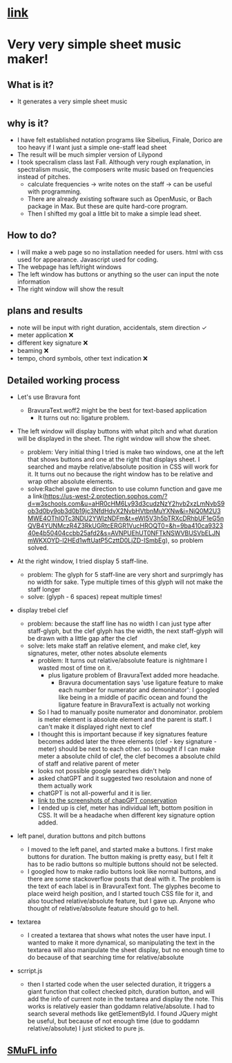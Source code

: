 # [link](https://oldshoes3.github.io/test)



# Very very simple sheet music maker!



## What is it?
- It generates a very simple sheet music

## why is it?
- I have felt established notation programs like Sibelius, Finale, Dorico are too heavy if I want just a simple one-staff lead sheet
- The result will be much simpler version of Lilypond
- I took specralism class last Fall. Although very rough explanation, in spectralism music, the composers write music based on frequencies instead of pitches.
  - calculate frequencies -> write notes on the staff -> can be useful with programming.
  - There are already existing software such as OpenMusic, or Bach package in Max. But these are quite hard-core program.
  - Then I shifted my goal a little bit to make a simple lead sheet.

## How to do?
- I will make a web page so no installation needed for users. html with css used for appearance. Javascript used for coding.
- The webpage has left/right windows
- The left window has buttons or anything so the user can input the note information
- The right window will show the result


## plans and results
- note will be input with right duration, accidentals, stem direction ✓
- meter application ❌
- different key signature ❌
- beaming ❌
- tempo, chord symbols, other text indication ❌



## Detailed working process

- Let's use Bravura font
  - BravuraText.woff2 might be the best for text-based application
    - It turns out no: ligature problem.

- The left window will display buttons with what pitch and what duration will be displayed in the sheet. The right window will show the sheet.
  - problem: Very initial thing I tried is make two windows, one at the left that shows buttons and one at the right that displays sheet. I searched and maybe relative/absolute position in CSS will work for it. It turns out no because the right window has to be relative and wrap other absolute elements.
  - solve:Rachel gave me direction to use column function and gave me a link(https://us-west-2.protection.sophos.com/?d=w3schools.com&u=aHR0cHM6Ly93d3cudzNzY2hvb2xzLmNvbS9ob3d0by9ob3d0b19jc3NfdHdvX2NvbHVtbnMuYXNw&i=NjQ0M2U3MWE4OThlOTc3NDU2YWIzNDFm&t=eWI5V3h5bTRXcDRhbUF1eG5nQVB4YUNMczR4Z3RkUGRtcERGR1VucHROQT0=&h=9ba410ca932340e4b50404ccbb25afd2&s=AVNPUEhUT0NFTkNSWVBUSVbELJNmWKXOYD-l2HEd1wftUatP5CzttD0LjZD-ISmbEg), so problem solved.

- At the right window, I tried display 5 staff-line.
  - problem: The glyph for 5 staff-line are very short and surprimgly has no width for sake. Type multiple times of this glyph will not make the staff longer
  - solve: (glyph - 6 spaces) repeat multiple times!

- display trebel clef
  - problem: because the staff line has no width I can just type after staff-glyph, but the clef glyph has the width, the next staff-glyph will be drawn with a little gap after the clef
  - solve: lets make staff an relative element, and make clef, key signatures, meter, other notes absolute elements
    - problem: It turns out relative/absolute feature is nightmare I wasted most of time on it.
      - plus ligature problem of BravuraText added more headache.
        - Bravura documentation says 'use ligature feature to make each number for numerator and demoninator': I googled like being in a middle of pacific ocean and found the ligature feature in BravuraText is actually not working
    - So I had to manually posite numerator and donominator. problem is meter element is absolute element and the parent is staff. I can't make it displayed right next to clef
    - I thought this is important because if key signatures feature becomes added later the three elements (clef - key signature - meter) should be next to each other. so I thought if I can make meter a absolute child of clef, the clef becomes a absolute child of staff and relative parent of meter
    - looks not possible google searches didn't help
    - asked chatGPT and it suggested two resolutaion and none of them actually work
    - chatGPT is not all-powerful and it is lier.
    - [link to the screenshots of chapGPT conservation](https://github.com/oldshoes3/oldshoes3.github.io/tree/main/test/chatgptSUCKS)
    - I ended up is clef, meter has individual left, bottom position in CSS. It will be a headache when different key signature option added.

- left panel, duration buttons and pitch buttons
  - I moved to the left panel, and started make a buttons. I first make buttons for duration. The button making is pretty easy, but I felt it has to be radio buttons so multiple buttons should not be selected.
  - I googled how to make radio buttons look like normal buttons, and there are some stackoverflow posts that deal with it. The problem is the text of each label is in BravuraText font. The glyphes become to place weird heigh position, and I started touch CSS file for it, and also touched relative/absolute feature, but I gave up. Anyone who thought of relative/absolute feature should go to hell.

- textarea
  - I created a textarea that shows what notes the user have input. I wanted to make it more dynamical, so manipulating the text in the textarea will also manipulate the sheet display, but no enough time to do because of that searching time for relative/absolute

- scrript.js
  - then I started code when the user selected duration, it triggers a giant function that collect checked pitch, duration button, and will add the info of current note in the textarea and display the note. This works is relatively easier than goddamn relative/absolute. I had to search several methods like getElementById. I found JQuery might be useful, but because of not enough time (due to goddamn relative/absolute) I just sticked to pure js.



## [SMuFL info](https://w3c.github.io/smufl/latest/index.html)